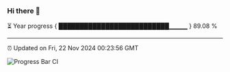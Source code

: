 ### Hi there 👋

⏳ Year progress { ██████████████████████████▁▁▁▁ } 89.08 %

---

⏰ Updated on Fri, 22 Nov 2024 00:23:56 GMT

![Progress Bar CI](https://github.com/liununu/liununu/workflows/Progress%20Bar%20CI/badge.svg)
